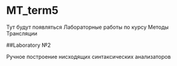 # MT_term5
Тут будут появляться Лабораторные работы по курсу Методы Трансляции

##Laboratory №2

Ручное построение нисходящих синтаксических анализаторов
